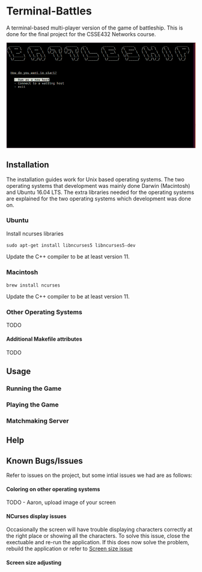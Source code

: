 # Terminal-Battles
A terminal-based multi-player version of the game of battleship. This is done for the final project for the CSSE432 Networks course.

![Battleship splash screen](https://raw.githubusercontent.com/Mercieral/Terminal-Battles/master/images/splash_screen.png)

## Installation

The installation guides work for Unix based operating systems. The two operating systems that development was mainly done Darwin (Macintosh) and Ubuntu 16.04 LTS. The extra libraries needed for the operating systems are explained for the two operating systems which development was done on. 

### Ubuntu

Install ncurses libraries

```shell
sudo apt-get install libncurses5 libncurses5-dev
```

Update the C++ compiler to be at least version 11.

### Macintosh

```shell
brew install ncurses
```

Update the C++ compiler to be at least version 11.

### Other Operating Systems

TODO

#### Additional Makefile attributes

TODO

## Usage

### Running the Game

### Playing the Game

### Matchmaking Server

## Help

## Known Bugs/Issues

Refer to issues on the project, but some intial issues we had are as follows:

#### Coloring on other operating systems

TODO - Aaron, upload image of your screen

#### NCurses display issues

Occasionally the screen will have trouble displaying characters correctly at the right place or showing all the characters. To solve this issue, close the exectuable and re-run the application. If this does now solve the problem, rebuild the application or refer to [Screen size issue](#screen-size-adjusting)




























#### Screen size adjusting
